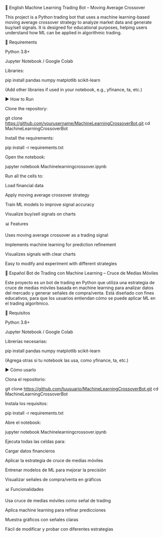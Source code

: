 📄 English
Machine Learning Trading Bot – Moving Average Crossover

This project is a Python trading bot that uses a machine learning-based moving average crossover strategy to analyze market data and generate buy/sell signals.
It is designed for educational purposes, helping users understand how ML can be applied in algorithmic trading.

🔧 Requirements

Python 3.8+

Jupyter Notebook / Google Colab

Libraries:

pip install pandas numpy matplotlib scikit-learn


(Add other libraries if used in your notebook, e.g., yfinance, ta, etc.)

▶️ How to Run

Clone the repository:

git clone https://github.com/yourusername/MachineLearningCrossoverBot.git
cd MachineLearningCrossoverBot


Install the requirements:

pip install -r requirements.txt


Open the notebook:

jupyter notebook Machinelearningcrossover.ipynb


Run all the cells to:

Load financial data

Apply moving average crossover strategy

Train ML models to improve signal accuracy

Visualize buy/sell signals on charts

📊 Features

Uses moving average crossover as a trading signal

Implements machine learning for prediction refinement

Visualizes signals with clear charts

Easy to modify and experiment with different strategies

📄 Español
Bot de Trading con Machine Learning – Cruce de Medias Móviles

Este proyecto es un bot de trading en Python que utiliza una estrategia de cruce de medias móviles basada en machine learning para analizar datos del mercado y generar señales de compra/venta.
Está diseñado con fines educativos, para que los usuarios entiendan cómo se puede aplicar ML en el trading algorítmico.

🔧 Requisitos

Python 3.8+

Jupyter Notebook / Google Colab

Librerías necesarias:

pip install pandas numpy matplotlib scikit-learn


(Agrega otras si tu notebook las usa, como yfinance, ta, etc.)

▶️ Cómo usarlo

Clona el repositorio:

git clone https://github.com/tuusuario/MachineLearningCrossoverBot.git
cd MachineLearningCrossoverBot


Instala los requisitos:

pip install -r requirements.txt


Abre el notebook:

jupyter notebook Machinelearningcrossover.ipynb


Ejecuta todas las celdas para:

Cargar datos financieros

Aplicar la estrategia de cruce de medias móviles

Entrenar modelos de ML para mejorar la precisión

Visualizar señales de compra/venta en gráficos

📊 Funcionalidades

Usa cruce de medias móviles como señal de trading

Aplica machine learning para refinar predicciones

Muestra gráficos con señales claras

Fácil de modificar y probar con diferentes estrategias
